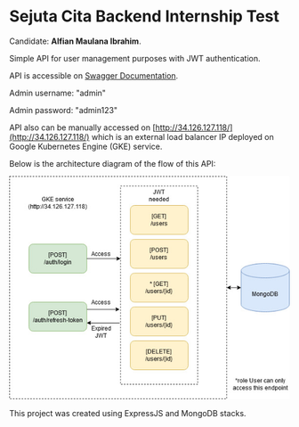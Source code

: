 # Sejuta Cita Backend Internship Test

Candidate: **Alfian Maulana Ibrahim**.<br />

Simple API for user management purposes with JWT authentication.<br />

API is accessible on [Swagger Documentation](http://34.126.127.118/).<br />

Admin username: "admin"<br />

Admin password: "admin123"<br />

API also can be manually accessed on [http://34.126.127.118/](http://34.126.127.118/) which is an external load balancer IP deployed on Google Kubernetes Engine (GKE) service.<br />

Below is the architecture diagram of the flow of this API:<br />

![Architecture Diagram](api-flow.jpg)<br />

This project was created using ExpressJS and MongoDB stacks.
